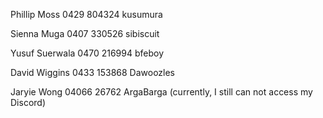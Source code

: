 Phillip Moss
0429 804324
kusumura

Sienna Muga
0407 330526
sibiscuit

Yusuf Suerwala
0470 216994
bfeboy

David Wiggins
0433 153868
Dawoozles

Jaryie Wong
04066 26762
ArgaBarga (currently, I still can not access my Discord)

